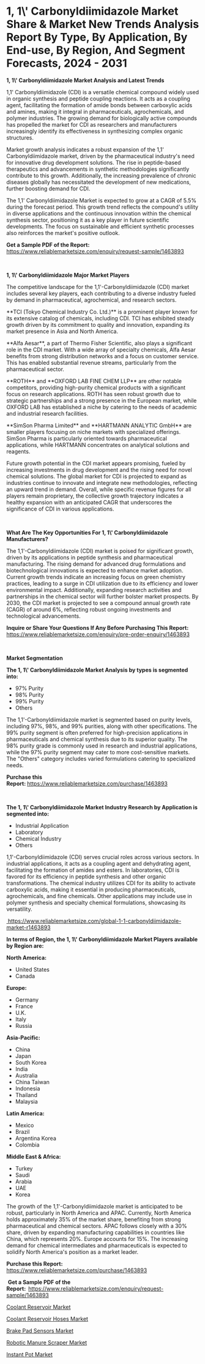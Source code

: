 <p><h1>1, 1\' Carbonyldiimidazole Market Share & Market New Trends Analysis Report By Type, By Application, By End-use, By Region, And Segment Forecasts, 2024 - 2031</h1></p><p><strong>1, 1\' Carbonyldiimidazole Market Analysis and Latest Trends</strong></p>
<p><p>1,1' Carbonyldiimidazole (CDI) is a versatile chemical compound widely used in organic synthesis and peptide coupling reactions. It acts as a coupling agent, facilitating the formation of amide bonds between carboxylic acids and amines, making it integral in pharmaceuticals, agrochemicals, and polymer industries. The growing demand for biologically active compounds has propelled the market for CDI as researchers and manufacturers increasingly identify its effectiveness in synthesizing complex organic structures.</p><p>Market growth analysis indicates a robust expansion of the 1,1' Carbonyldiimidazole market, driven by the pharmaceutical industry's need for innovative drug development solutions. The rise in peptide-based therapeutics and advancements in synthetic methodologies significantly contribute to this growth. Additionally, the increasing prevalence of chronic diseases globally has necessitated the development of new medications, further boosting demand for CDI.</p><p>The 1,1' Carbonyldiimidazole Market is expected to grow at a CAGR of 5.5% during the forecast period. This growth trend reflects the compound's utility in diverse applications and the continuous innovation within the chemical synthesis sector, positioning it as a key player in future scientific developments. The focus on sustainable and efficient synthetic processes also reinforces the market's positive outlook.</p></p>
<p><strong>Get a Sample PDF of the Report:&nbsp;</strong> <a href="https://www.reliablemarketsize.com/enquiry/request-sample/1463893?utm_campaign=1140&utm_medium=2&utm_source=Github&utm_content=ia&utm_term=15102024&utm_id=1-1-carbonyldiimidazole">https://www.reliablemarketsize.com/enquiry/request-sample/1463893</a></p>
<p>&nbsp;</p>
<p><strong>1, 1\' Carbonyldiimidazole Major Market Players</strong></p>
<p><p>The competitive landscape for the 1,1'-Carbonyldiimidazole (CDI) market includes several key players, each contributing to a diverse industry fueled by demand in pharmaceutical, agrochemical, and research sectors.</p><p>**TCI (Tokyo Chemical Industry Co. Ltd.)** is a prominent player known for its extensive catalog of chemicals, including CDI. TCI has exhibited steady growth driven by its commitment to quality and innovation, expanding its market presence in Asia and North America. </p><p>**Alfa Aesar**, a part of Thermo Fisher Scientific, also plays a significant role in the CDI market. With a wide array of specialty chemicals, Alfa Aesar benefits from strong distribution networks and a focus on customer service. This has enabled substantial revenue streams, particularly from the pharmaceutical sector.</p><p>**ROTH** and **OXFORD LAB FINE CHEM LLP** are other notable competitors, providing high-purity chemical products with a significant focus on research applications. ROTH has seen robust growth due to strategic partnerships and a strong presence in the European market, while OXFORD LAB has established a niche by catering to the needs of academic and industrial research facilities.</p><p>**SimSon Pharma Limited** and **HARTMANN ANALYTIC GmbH** are smaller players focusing on niche markets with specialized offerings. SimSon Pharma is particularly oriented towards pharmaceutical applications, while HARTMANN concentrates on analytical solutions and reagents.</p><p>Future growth potential in the CDI market appears promising, fueled by increasing investments in drug development and the rising need for novel chemical solutions. The global market for CDI is projected to expand as industries continue to innovate and integrate new methodologies, reflecting an upward trend in demand. Overall, while specific revenue figures for all players remain proprietary, the collective growth trajectory indicates a healthy expansion with an anticipated CAGR that underscores the significance of CDI in various applications.</p></p>
<p>&nbsp;</p>
<p><strong>What Are The Key Opportunities For 1, 1\' Carbonyldiimidazole Manufacturers?</strong></p>
<p><p>The 1,1'-Carbonyldiimidazole (CDI) market is poised for significant growth, driven by its applications in peptide synthesis and pharmaceutical manufacturing. The rising demand for advanced drug formulations and biotechnological innovations is expected to enhance market adoption. Current growth trends indicate an increasing focus on green chemistry practices, leading to a surge in CDI utilization due to its efficiency and lower environmental impact. Additionally, expanding research activities and partnerships in the chemical sector will further bolster market prospects. By 2030, the CDI market is projected to see a compound annual growth rate (CAGR) of around 6%, reflecting robust ongoing investments and technological advancements.</p></p>
<p><strong>Inquire or Share Your Questions If Any Before Purchasing This Report:</strong> <a href="https://www.reliablemarketsize.com/enquiry/pre-order-enquiry/1463893?utm_campaign=1140&utm_medium=2&utm_source=Github&utm_content=ia&utm_term=15102024&utm_id=1-1-carbonyldiimidazole">https://www.reliablemarketsize.com/enquiry/pre-order-enquiry/1463893</a></p>
<p>&nbsp;</p>
<p><strong>Market Segmentation</strong></p>
<p><strong>The 1, 1\' Carbonyldiimidazole Market Analysis by types is segmented into:</strong></p>
<p><ul><li>97% Purity</li><li>98% Purity</li><li>99% Purity</li><li>Others</li></ul></p>
<p><p>The 1,1'-Carbonyldiimidazole market is segmented based on purity levels, including 97%, 98%, and 99% purities, along with other specifications. The 99% purity segment is often preferred for high-precision applications in pharmaceuticals and chemical synthesis due to its superior quality. The 98% purity grade is commonly used in research and industrial applications, while the 97% purity segment may cater to more cost-sensitive markets. The "Others" category includes varied formulations catering to specialized needs.</p></p>
<p><strong>Purchase this Report:&nbsp;</strong><a href="https://www.reliablemarketsize.com/purchase/1463893?utm_campaign=1140&utm_medium=2&utm_source=Github&utm_content=ia&utm_term=15102024&utm_id=1-1-carbonyldiimidazole">https://www.reliablemarketsize.com/purchase/1463893</a></p>
<p>&nbsp;</p>
<p><strong>The 1, 1\' Carbonyldiimidazole Market Industry Research by Application is segmented into:</strong></p>
<p><ul><li>Industrial Application</li><li>Laboratory</li><li>Chemical Industry</li><li>Others</li></ul></p>
<p><p>1,1'-Carbonyldiimidazole (CDI) serves crucial roles across various sectors. In industrial applications, it acts as a coupling agent and dehydrating agent, facilitating the formation of amides and esters. In laboratories, CDI is favored for its efficiency in peptide synthesis and other organic transformations. The chemical industry utilizes CDI for its ability to activate carboxylic acids, making it essential in producing pharmaceuticals, agrochemicals, and fine chemicals. Other applications may include use in polymer synthesis and specialty chemical formulations, showcasing its versatility.</p></p>
<p><a href="https://www.reliablemarketsize.com/global-1-1-carbonyldiimidazole-market-r1463893?utm_campaign=1140&utm_medium=2&utm_source=Github&utm_content=ia&utm_term=15102024&utm_id=1-1-carbonyldiimidazole">&nbsp;https://www.reliablemarketsize.com/global-1-1-carbonyldiimidazole-market-r1463893</a></p>
<p><strong>In terms of Region, the 1, 1\' Carbonyldiimidazole Market Players available by Region are:</strong></p>
<p>
    <p> <strong> North America: </strong>
        <ul>
            <li>United States</li>
            <li>Canada</li>
        </ul>
        </p> 
    <p> <strong> Europe: </strong>
        <ul>
            <li>Germany</li>
            <li>France</li>
            <li>U.K.</li>
            <li>Italy</li>
            <li>Russia</li>
        </ul>
        </p> 
    <p> <strong> Asia-Pacific: </strong>
        <ul>
            <li>China</li>
            <li>Japan</li>
            <li>South Korea</li>
            <li>India</li>
            <li>Australia</li>
            <li>China Taiwan</li>
            <li>Indonesia</li>
            <li>Thailand</li>
            <li>Malaysia</li>
        </ul>
        </p> 
    <p> <strong> Latin America: </strong>
        <ul>
            <li>Mexico</li>
            <li>Brazil</li>
            <li>Argentina Korea</li>
            <li>Colombia</li>
        </ul>
        </p> 
    <p> <strong> Middle East & Africa: </strong>
        <ul>
            <li>Turkey</li>
            <li>Saudi</li>
            <li>Arabia</li>
            <li>UAE</li>
            <li>Korea</li>
        </ul>
    </p>
    </p>
<p><p>The growth of the 1,1'-Carbonyldiimidazole market is anticipated to be robust, particularly in North America and APAC. Currently, North America holds approximately 35% of the market share, benefiting from strong pharmaceutical and chemical sectors. APAC follows closely with a 30% share, driven by expanding manufacturing capabilities in countries like China, which represents 20%. Europe accounts for 15%. The increasing demand for chemical intermediates and pharmaceuticals is expected to solidify North America's position as a market leader.</p></p>
<p><strong>Purchase this Report: </strong><a href="https://www.reliablemarketsize.com/purchase/1463893?utm_campaign=1140&utm_medium=2&utm_source=Github&utm_content=ia&utm_term=15102024&utm_id=1-1-carbonyldiimidazole">https://www.reliablemarketsize.com/purchase/1463893</a></p>
<p>&nbsp;<strong>Get a Sample PDF of the Report:&nbsp;&nbsp;</strong><a href="https://www.reliablemarketsize.com/enquiry/request-sample/1463893?utm_campaign=1140&utm_medium=2&utm_source=Github&utm_content=ia&utm_term=15102024&utm_id=1-1-carbonyldiimidazole">https://www.reliablemarketsize.com/enquiry/request-sample/1463893</a></p>
<p><strong></strong></p>
<p><p><a href="https://www.linkedin.com/pulse/coolant-reservoir-industry-sector-new-technologies-market-impact-xuwbf?utm_campaign=1140&utm_medium=2&utm_source=Github&utm_content=ia&utm_term=15102024&utm_id=1-1-carbonyldiimidazole">Coolant Reservoir Market</a></p><p><a href="https://www.linkedin.com/pulse/comprehensive-coolant-reservoir-hoses-market-report-regional-cf40e?utm_campaign=1140&utm_medium=2&utm_source=Github&utm_content=ia&utm_term=15102024&utm_id=1-1-carbonyldiimidazole">Coolant Reservoir Hoses Market</a></p><p><a href="https://www.linkedin.com/pulse/brake-pad-sensors-market-shifts-strategic-analysis-2024-2031-5lrte?utm_campaign=1140&utm_medium=2&utm_source=Github&utm_content=ia&utm_term=15102024&utm_id=1-1-carbonyldiimidazole">Brake Pad Sensors Market</a></p><p><a href="https://issuu.com/reportprime-2/docs/robotic-manure-scraper-market-size-_86786b221f176f?utm_campaign=1140&utm_medium=2&utm_source=Github&utm_content=ia&utm_term=15102024&utm_id=1-1-carbonyldiimidazole">Robotic Manure Scraper Market</a></p><p><a href="https://github.com/AKSHATREPORTPRIME/Market-Research-Report-List-6/blob/main/instant-pot-market.md?utm_campaign=1140&utm_medium=2&utm_source=Github&utm_content=ia&utm_term=15102024&utm_id=1-1-carbonyldiimidazole">Instant Pot Market</a></p></p>